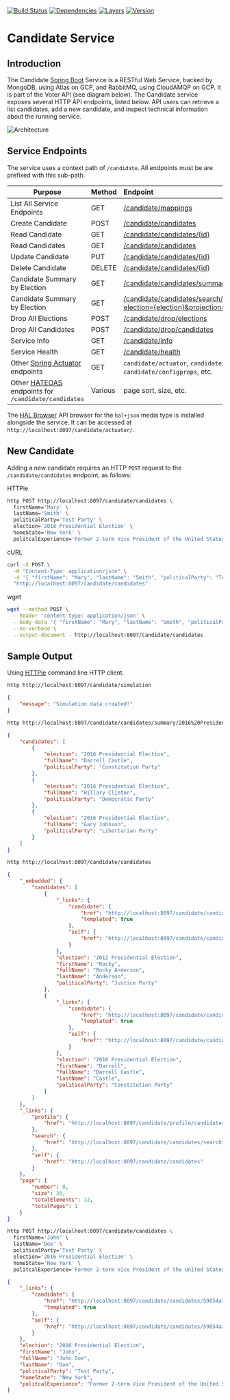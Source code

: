 [![Build Status](https://travis-ci.org/garystafford/candidate-service.svg?branch=gke)](https://travis-ci.org/garystafford/candidate-service) [![Dependencies](https://app.updateimpact.com/badge/817200262778327040/candidate-service.svg?config=compile)](https://app.updateimpact.com/latest/817200262778327040/candidate-service) [![Layers](https://images.microbadger.com/badges/image/garystafford/candidate-service.svg)](https://microbadger.com/images/garystafford/candidate-service "Get your own image badge on microbadger.com") [![Version](https://images.microbadger.com/badges/version/garystafford/candidate-service.svg)](https://microbadger.com/images/garystafford/candidate-service "Get your own version badge on microbadger.com")

# Candidate Service

## Introduction

The Candidate [Spring Boot](https://projects.spring.io/spring-boot/) Service is a RESTful Web Service, backed by MongoDB, using Atlas on GCP, and RabbitMQ, using CloudAMQP on GCP. It is part of the Voter API (see diagram below). The Candidate service exposes several HTTP API endpoints, listed below. API users can retrieve a list candidates, add a new candidate, and inspect technical information about the running service.

![Architecture](GKE_AMPQ_v1.png)

## Service Endpoints

The service uses a context path of `/candidate`. All endpoints must be are prefixed with this sub-path.

Purpose                                                                                                                  | Method  | Endpoint
------------------------------------------------------------------------------------------------------------------------ | :------ | :----------------------------------------------------
List All Service Endpoints                                                                                               | GET     | [/candidate/mappings](http://localhost:8097/candidate/mappings)
Create Candidate                                                                                                         | POST    | [/candidate/candidates](http://localhost:8097/candidate/candidates)
Read Candidate                                                                                                           | GET     | [/candidate/candidates/{id}](http://localhost:8097/candidate/candidates/{id})
Read Candidates                                                                                                          | GET     | [/candidate/candidates](http://localhost:8097/candidate/candidates)
Update Candidate                                                                                                         | PUT     | [/candidate/candidates/{id}](http://localhost:8097/candidate/candidates/{id})
Delete Candidate                                                                                                         | DELETE  | [/candidate/candidates/{id}](http://localhost:8097/candidate/candidates/{id})
Candidate Summary by Election                                                                                            | GET     | [/candidate/candidates/summary/{election}](http://localhost:8097/candidate/candidates/summary/{election})
Candidate Summary by Election                                                                                            | GET     | [/candidate/candidates/search/findByElectionContains?election={election}&projection=candidateVoterView](http://localhost:8097/candidate/candidates/search/findByElectionContains?election={election}&projection=candidateVoterView)
Drop All Elections                                                                                                       | POST    | [/candidate/drop/elections](http://localhost:8097/candidate/drop/elections)
Drop All Candidates                                                                                                      | POST    | [/candidate/drop/candidates](http://localhost:8097/candidate/drop/candidates)
Service Info                                                                                                             | GET     | [/candidate/info](http://localhost:8097/candidate/info)
Service Health                                                                                                           | GET     | [/candidate/health](http://localhost:8097/candidate/health)
Other [Spring Actuator](http://docs.spring.io/spring-boot/docs/current/reference/htmlsingle/#production-ready) endpoints | GET     | `candidate/actuator`, `candidate/metrics`, `candidate/env`, `candidate/configprops`, etc.
Other [HATEOAS](https://spring.io/guides/gs/rest-hateoas) endpoints for `/candidate/candidates`                                    | Various | page sort, size, etc.

The [HAL Browser](https://github.com/mikekelly/hal-browser) API browser for the `hal+json` media type is installed alongside the service. It can be accessed at `http://localhost:8097/candidate/actuator/`.

## New Candidate

Adding a new candidate requires an HTTP `POST` request to the `/candidate/candidates` endpoint, as follows:

HTTPie

```bash
http POST http://localhost:8097/candidate/candidates \
  firstName='Mary' \
  lastName='Smith' \
  politicalParty='Test Party' \
  election='2016 Presidential Election' \
  homeState='New York' \
  politcalExperience='Former 2-term Vice President of the United States'
```

cURL

```bash
curl -X POST \
  -H "Content-Type: application/json" \
  -d '{ "firstName": "Mary", "lastName": "Smith", "politicalParty": "Test Party", "election": "2016 Presidential Election", "homeState": "New York", "politcalExperience": "Former 2-term Vice President of the United States" }' \
  "http://localhost:8097/candidate/candidates"
```

wget

```bash
wget --method POST \
  --header 'content-type: application/json' \
  --body-data '{ "firstName": "Mary", "lastName": "Smith", "politicalParty": "Test Party", "election": "2016 Presidential Election", "homeState": "New York", "politcalExperience": "Former 2-term Vice President of the United States" }' \
  --no-verbose \
  --output-document - http://localhost:8097/candidate/candidates
```

## Sample Output

Using [HTTPie](https://httpie.org/) command line HTTP client.

```bash
http http://localhost:8097/candidate/simulation
```

```json
{
    "message": "Simulation data created!"
}
```

```bash
http http://localhost:8097/candidate/candidates/summary/2016%20Presidential%20Election
```

```json
{
    "candidates": [
        {
            "election": "2016 Presidential Election",
            "fullName": "Darrell Castle",
            "politicalParty": "Constitution Party"
        },
        {
            "election": "2016 Presidential Election",
            "fullName": "Hillary Clinton",
            "politicalParty": "Democratic Party"
        },
        {
            "election": "2016 Presidential Election",
            "fullName": "Gary Johnson",
            "politicalParty": "Libertarian Party"
        }
    ]
}
```

```bash
http http://localhost:8097/candidate/candidates
```

```json
{
    "_embedded": {
        "candidates": [
            {
                "_links": {
                    "candidate": {
                        "href": "http://localhost:8097/candidate/candidates/590549471b8ebf721accc36b{?projection}",
                        "templated": true
                    },
                    "self": {
                        "href": "http://localhost:8097/candidate/candidates/590549471b8ebf721accc36b"
                    }
                },
                "election": "2012 Presidential Election",
                "firstName": "Rocky",
                "fullName": "Rocky Anderson",
                "lastName": "Anderson",
                "politicalParty": "Justice Party"
            },
            {
                "_links": {
                    "candidate": {
                        "href": "http://localhost:8097/candidate/candidates/590549471b8ebf721accc36c{?projection}",
                        "templated": true
                    },
                    "self": {
                        "href": "http://localhost:8097/candidate/candidates/590549471b8ebf721accc36c"
                    }
                },
                "election": "2016 Presidential Election",
                "firstName": "Darrell",
                "fullName": "Darrell Castle",
                "lastName": "Castle",
                "politicalParty": "Constitution Party"
            }
        ]
    },
    "_links": {
        "profile": {
            "href": "http://localhost:8097/candidate/profile/candidates"
        },
        "search": {
            "href": "http://localhost:8097/candidate/candidates/search"
        },
        "self": {
            "href": "http://localhost:8097/candidate/candidates"
        }
    },
    "page": {
        "number": 0,
        "size": 20,
        "totalElements": 12,
        "totalPages": 1
    }
}
```

```bash
http POST http://localhost:8097/candidate/candidates \
  firstName='John' \
  lastName='Doe' \
  politicalParty='Test Party' \
  election='2016 Presidential Election' \
  homeState='New York' \
  politcalExperience='Former 2-term Vice President of the United States'
```

```json
{
    "_links": {
        "candidate": {
            "href": "http://localhost:8097/candidate/candidates/59054a341b8ebf721accc378{?projection}",
            "templated": true
        },
        "self": {
            "href": "http://localhost:8097/candidate/candidates/59054a341b8ebf721accc378"
        }
    },
    "election": "2016 Presidential Election",
    "firstName": "John",
    "fullName": "John Doe",
    "lastName": "Doe",
    "politicalParty": "Test Party",
    "homeState": "New York",
    "politcalExperience": "Former 2-term Vice President of the United States"
}
```
